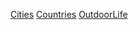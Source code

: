 <!-- TITLE: Travel -->
<!-- SUBTITLE: "Life can only be understood backwards; but it must be lived forwards." - Søren Kierkegaard -->

[Cities](/home/travel/Cities)
[Countries](/home/travel/Countries)
[OutdoorLife](/home/auto/OutdoorLife)